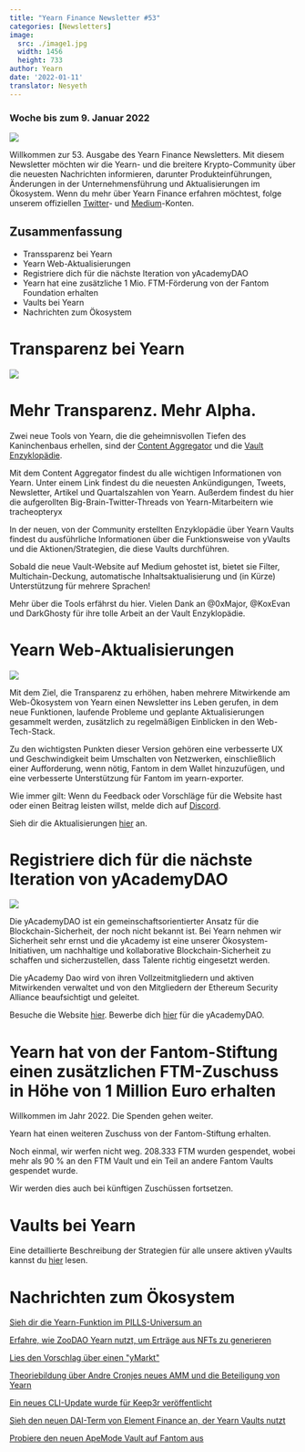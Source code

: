 ```yaml
---
title: "Yearn Finance Newsletter #53"
categories: [Newsletters]
image:
  src: ./image1.jpg
  width: 1456
  height: 733
author: Yearn
date: '2022-01-11'
translator: Nesyeth
---
```


### Woche bis zum 9. Januar 2022

![](./image1.jpg?w=1100&h=554)

Willkommen zur 53. Ausgabe des Yearn Finance Newsletters. Mit diesem Newsletter möchten wir die Yearn- und die breitere Krypto-Community über die neuesten Nachrichten informieren, darunter Produkteinführungen, Änderungen in der Unternehmensführung und Aktualisierungen im Ökosystem. Wenn du mehr über Yearn Finance erfahren möchtest, folge unserem offiziellen [Twitter](https://twitter.com/iearnfinance)- und [Medium](https://medium.com/iearn)-Konten.

## Zusammenfassung

- Transsparenz bei Yearn
- Yearn Web-Aktualisierungen
- Registriere dich für die nächste Iteration von yAcademyDAO
- Yearn hat eine zusätzliche 1 Mio. FTM-Förderung von der Fantom Foundation erhalten
- Vaults bei Yearn
- Nachrichten zum Ökosystem

# Transparenz bei Yearn

![](./image2.jpg?w=550&h=366)

# Mehr Transparenz. Mehr Alpha.

Zwei neue Tools von Yearn, die die geheimnisvollen Tiefen des Kaninchenbaus erhellen, sind der [Content Aggregator](https://blog.yearn.finance/) und die [Vault Enzyklopädie](https://vaults.yearn.finance/).

Mit dem Content Aggregator findest du alle wichtigen Informationen von Yearn. Unter einem Link findest du die neuesten Ankündigungen, Tweets, Newsletter, Artikel und Quartalszahlen von Yearn. Außerdem findest du hier die aufgerollten Big-Brain-Twitter-Threads von Yearn-Mitarbeitern wie tracheopteryx

In der neuen, von der Community erstellten Enzyklopädie über Yearn Vaults findest du ausführliche Informationen über die Funktionsweise von yVaults und die Aktionen/Strategien, die diese Vaults durchführen.

Sobald die neue Vault-Website auf Medium gehostet ist, bietet sie Filter, Multichain-Deckung, automatische Inhaltsaktualisierung und (in Kürze) Unterstützung für mehrere Sprachen!

Mehr über die Tools erfährst du hier. Vielen Dank an @0xMajor, @KoxEvan und DarkGhosty für ihre tolle Arbeit an der Vault Enzyklopädie.

# Yearn Web-Aktualisierungen

![](./image3.jpg?w=550&h=449)


Mit dem Ziel, die Transparenz zu erhöhen, haben mehrere Mitwirkende am Web-Ökosystem von Yearn einen Newsletter ins Leben gerufen, in dem neue Funktionen, laufende Probleme und geplante Aktualisierungen gesammelt werden, zusätzlich zu regelmäßigen Einblicken in den Web-Tech-Stack.

Zu den wichtigsten Punkten dieser Version gehören eine verbesserte UX und Geschwindigkeit beim Umschalten von Netzwerken, einschließlich einer Aufforderung, wenn nötig, Fantom in dem Wallet hinzuzufügen, und eine verbesserte Unterstützung für Fantom im yearn-exporter.

Wie immer gilt: Wenn du Feedback oder Vorschläge für die Website hast oder einen Beitrag leisten willst, melde dich auf [Discord](https://discord.com/invite/yearn).

Sieh dir die Aktualisierungen [hier](https://yearnweb.substack.com/p/update-jan-5-2022?showWelcome=true) an.

# Registriere dich für die nächste Iteration von yAcademyDAO

![](./image4.jpg?w=476&h=487)

Die yAcademyDAO ist ein gemeinschaftsorientierter Ansatz für die Blockchain-Sicherheit, der noch nicht bekannt ist. Bei Yearn nehmen wir Sicherheit sehr ernst und die yAcademy ist eine unserer Ökosystem-Initiativen, um nachhaltige und kollaborative Blockchain-Sicherheit zu schaffen und sicherzustellen, dass Talente richtig eingesetzt werden.

Die yAcademy Dao wird von ihren Vollzeitmitgliedern und aktiven Mitwirkenden verwaltet und von den Mitgliedern der Ethereum Security Alliance beaufsichtigt und geleitet.

Besuche die Website [hier](https://yacademy.github.io/). Bewerbe dich [hier](https://docs.google.com/forms/d/e/1FAIpQLSfc5VUYOyG_cRpiRkymJOVoHluFOuiYMRONX-R7xRuvWM25Xg/viewform) für die yAcademyDAO.

# Yearn hat von der Fantom-Stiftung einen zusätzlichen FTM-Zuschuss in Höhe von 1 Million Euro erhalten

Willkommen im Jahr 2022. Die Spenden gehen weiter.

Yearn hat einen weiteren Zuschuss von der Fantom-Stiftung erhalten.

Noch einmal, wir werfen nicht weg. 208.333 FTM wurden gespendet, wobei mehr als 90 % an den FTM Vault und ein Teil an andere Fantom Vaults gespendet wurde.

Wir werden dies auch bei künftigen Zuschüssen fortsetzen.

# Vaults bei Yearn

Eine detaillierte Beschreibung der Strategien für alle unsere aktiven yVaults kannst du [hier](https://medium.com/yearn-state-of-the-vaults/the-vaults-at-yearn-9237905ffed3) lesen.

# Nachrichten zum Ökosystem 

[Sieh dir die Yearn-Funktion im PILLS-Universum an](https://twitter.com/pillsuniverse/status/1478321675510763520)

[Erfahre, wie ZooDAO Yearn nutzt, um Erträge aus NFTs zu generieren](https://twitter.com/ZooDAO/status/1480244287526916105)

[Lies den Vorschlag über einen "yMarkt"](https://gov.yearn.finance/t/proposal-ymarkt-the-best-buybacks-can-get/12166)

[Theoriebildung über Andre Cronjes neues AMM und die Beteiligung von Yearn](https://gov.yearn.finance/t/yfi-solid-theorycrafting/12181)

[Ein neues CLI-Update wurde für Keep3r veröffentlicht](https://twitter.com/DeFi_Wonderland/status/1478061081956343812)

[Sieh den neuen DAI-Term von Element Finance an, der Yearn Vaults nutzt](https://twitter.com/element_fi/status/1478819507829293058)

[Probiere den neuen ApeMode Vault auf Fantom aus](https://twitter.com/poolpitako/status/1479271890933923843)
